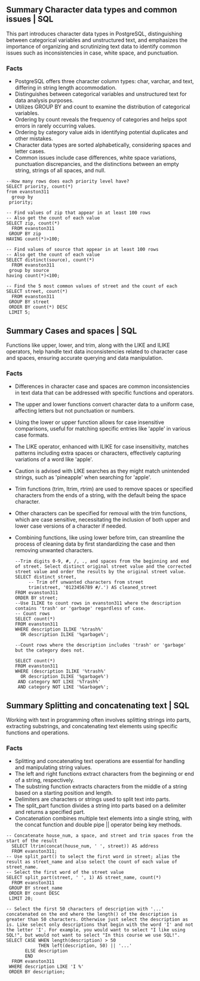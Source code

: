 ## Summary Character data types and common issues | SQL
This part introduces character data types in PostgreSQL, distinguishing between categorical variables and unstructured text, and emphasizes the importance of organizing and scrutinizing text data to identify common issues 
such as inconsistencies in case, white space, and punctuation.
### Facts
- PostgreSQL offers three character column types: char, varchar, and text, differing in string length accommodation.
- Distinguishes between categorical variables and unstructured text for data analysis purposes.
- Utilizes GROUP BY and count to examine the distribution of categorical variables.
- Ordering by count reveals the frequency of categories and helps spot errors in rarely occurring values.
- Ordering by category value aids in identifying potential duplicates and other mistakes.
- Character data types are sorted alphabetically, considering spaces and letter cases.
- Common issues include case differences, white space variations, punctuation discrepancies, and the distinctions between an empty string, strings of all spaces, and null.

```
--How many rows does each priority level have?
SELECT priority, count(*)
from evanston311
  group by
 priority;

-- Find values of zip that appear in at least 100 rows
-- Also get the count of each value
SELECT zip, count(*)
  FROM evanston311
 GROUP BY zip
HAVING count(*)>100;

-- Find values of source that appear in at least 100 rows
-- Also get the count of each value
SELECT distinct(source), count(*)
  FROM evanston311
 group by source
having count(*)<100;

-- Find the 5 most common values of street and the count of each
SELECT street, count(*) 
  FROM evanston311
 GROUP BY street
 ORDER BY count(*) DESC
 LIMIT 5;

```


## Summary Cases and spaces | SQL
Functions like upper, lower, and trim, along with the LIKE and ILIKE operators, help handle text data inconsistencies related to character case and spaces, ensuring accurate querying and data manipulation.
### Facts
- Differences in character case and spaces are common inconsistencies in text data that can be addressed with specific functions and operators.
- The upper and lower functions convert character data to a uniform case, affecting letters but not punctuation or numbers.
- Using the lower or upper function allows for case insensitive comparisons, useful for matching specific entries like 'apple' in various case formats.
- The LIKE operator, enhanced with ILIKE for case insensitivity, matches patterns including extra spaces or characters, effectively capturing variations of a word like 'apple'.
- Caution is advised with LIKE searches as they might match unintended strings, such as 'pineapple' when searching for 'apple'.
- Trim functions (trim, ltrim, rtrim) are used to remove spaces or specified characters from the ends of a string, with the default being the space character.
- Other characters can be specified for removal with the trim functions, which are case sensitive, necessitating the inclusion of both upper and lower case versions of a character if needed.
- Combining functions, like using lower before trim, can streamline the process of cleaning data by first standardizing the case and then removing unwanted characters.

  ```
  --Trim digits 0-9, #, /, ., and spaces from the beginning and end of street. Select distinct original street value and the corrected street value and order the results by the original street value.
  SELECT distinct street,
       -- Trim off unwanted characters from street
       trim(street, '0123456789 #/.') AS cleaned_street
  FROM evanston311
  ORDER BY street;
  --Use ILIKE to count rows in evanston311 where the description contains 'trash' or 'garbage' regardless of case.
  -- Count rows
  SELECT count(*)
  FROM evanston311
  WHERE description ILIKE '%trash%' 
    OR description ILIKE '%garbage%';
  
  --Count rows where the description includes 'trash' or 'garbage' but the category does not.
 
  SELECT count(*)
  FROM evanston311
  WHERE (description ILIKE '%trash%'
    OR description ILIKE '%garbage%') 
   AND category NOT LIKE '%Trash%'
   AND category NOT LIKE '%Garbage%';
  ```
## Summary Splitting and concatenating text | SQL
Working with text in programming often involves splitting strings into parts, extracting substrings, and concatenating text elements using specific functions and operations.
### Facts
- Splitting and concatenating text operations are essential for handling and manipulating string values.
- The left and right functions extract characters from the beginning or end of a string, respectively.
- The substring function extracts characters from the middle of a string based on a starting position and length.
- Delimiters are characters or strings used to split text into parts.
- The split_part function divides a string into parts based on a delimiter and returns a specified part.
- Concatenation combines multiple text elements into a single string, with the concat function and double pipe || operator being key methods.

```
-- Concatenate house_num, a space, and street and trim spaces from the start of the result
  SELECT ltrim(concat(house_num, ' ', street)) AS address
  FROM evanston311;
-- Use split_part() to select the first word in street; alias the result as street_name and also select the count of each value of street_name.
-- Select the first word of the street value
SELECT split_part(street, ' ', 1) AS street_name, count(*)
  FROM evanston311
 GROUP BY street_name
 ORDER BY count DESC
 LIMIT 20;

-- Select the first 50 characters of description with '...' concatenated on the end where the length() of the description is greater than 50 characters. Otherwise just select the description as is. Like select only descriptions that begin with the word 'I' and not the letter 'I'. For example, you would want to select "I like using SQL!", but would not want to select "In this course we use SQL!".
SELECT CASE WHEN length(description) > 50
            THEN left(description, 50) || '...'
       ELSE description
       END
  FROM evanston311
 WHERE description LIKE 'I %'
 ORDER BY description;
```
